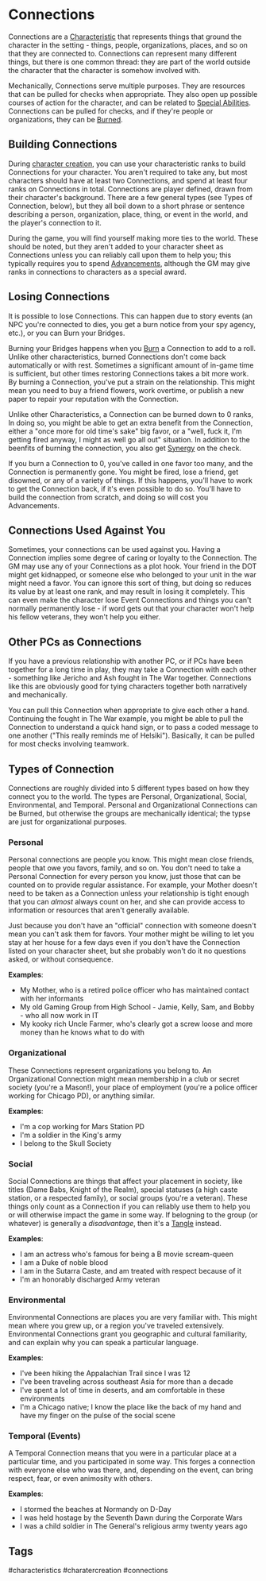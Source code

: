 # Connections

Connections are a [Characteristic](Characteristics.md) that represents things that ground the character in the setting - things, people, organizations, places, and so on that they are connected to. Connections can represent many different things, but there is one common thread: they are part of the world outside the character that the character is somehow involved with.

Mechanically, Connections serve multiple purposes. They are resources that can be pulled for checks when appropriate. They also open up possible courses of action for the character, and can be related to [Special Abilities](SpecialAbilities.md). Connections can be pulled for checks, and if they're people or organizations, they can be [Burned](Burn.md).

## Building Connections

During [character creation](CharacterCreation.md), you can use your characteristic ranks to build Connections for your character. You aren't required to take any, but most characters should have at least two Connections, and spend at least four ranks on Connections in total. Connections are player defined, drawn from their character's background. There are a few general types (see Types of Connection, below), but they all boil down to a short phrase or sentence describing a person, organization, place, thing, or event in the world, and the player's connection to it.

During the game, you will find yourself making more ties to the world. These should be noted, but they aren't added to your character sheet as Connections unless you can reliably call upon them to help you; this typically requires you to spend [Advancements](Advancement.md), although the GM may give ranks in connections to characters as a special award.

## Losing Connections

It is possible to lose Connections. This can happen due to story events (an NPC you're connected to dies, you get a burn notice from your spy agency, etc.), or you can Burn your Bridges.

Burning your Bridges happens when you [Burn](Burn.md) a Connection to add to a roll. Unlike other characteristics, burned Connections don't come back automatically or with rest. Sometimes a significant amount of in-game time is sufficient, but other times restoring Connections takes a bit more work. By burning a Connection, you've put a strain on the relationship. This might mean you need to buy a friend flowers, work overtime, or publish a new paper to repair your reputation with the Connection.

Unlike other Characteristics, a Connection can be burned down to 0 ranks, In doing so, you might be able to get an extra benefit from the Connection, either a "once more for old time's sake" big favor, or a "well, fuck it, I'm getting fired anyway, I might as well go all out" situation. In addition to the beenfits of burning the connection, you also get [Synergy](Synergy.md) on the check.

If you burn a Connection to 0, you've called in one favor too many, and the Connection is permanently gone. You might be fired, lose a friend, get disowned, or any of a variety of things. If this happens, you'll have to work to get the Connection back, if it's even possible to do so. You'll have to build the connection from scratch, and doing so will cost you Advancements.

## Connections Used Against You

Sometimes, your connections can be used against you. Having a Connection implies some degree of caring or loyalty to the Connection. The GM may use any of your Connections as a plot hook. Your friend in the DOT might get kidnapped, or someone else who belonged to your unit in the war might need a favor. You can ignore this sort of thing, but doing so reduces its value by at least one rank, and may result in losing it completely. This can even make the character lose Event Connections and things you can't normally permanently lose - if word gets out that your character won't help his fellow veterans, they won't help you either.

## Other PCs as Connections

If you have a previous relationship with another PC, or if PCs have been together for a long time in play, they may take a Connection with each other - something like Jericho and Ash fought in The War together. Connections like this are obviously good for tying characters together both narratively and mechanically.

You can pull this Connection when appropriate to give each other a hand. Continuing the fought in The War example, you might be able to pull the Connection to understand a quick hand sign, or to pass a coded message to one another ("This really reminds me of Helsiki"). Basically, it can be pulled for most checks involving teamwork.

## Types of Connection

Connections are roughly divided into 5 different types based on how they connect you to the world. The types are Personal, Organizational, Social, Environmental, and Temporal. Personal and Organizational Connections can be Burned, but otherwise the groups are mechanically identical; the typse are just for organizational purposes.

### Personal

Personal connections are people you know. This might mean close friends, people that owe you favors, family, and so on. You don't need to take a Personal Connection for every person you know, just those that can be counted on to provide regular assistance. For example, your Mother doesn't need to be taken as a Connection unless your relationship is tight enough that you can *almost* always count on her, and she can provide access to information or resources that aren't generally available.

Just because you don't have an "official" connection with someone doesn't mean you can't ask them for favors. Your mother might be willing to let you stay at her house for a few days even if you don't have the Connection listed on your character sheet, but she probably won't do it no questions asked, or without consequence.

**Examples**:

- My Mother, who is a retired police officer who has maintained contact with her informants
- My old Gaming Group from High School - Jamie, Kelly, Sam, and Bobby - who all now work in IT
- My kooky rich Uncle Farmer, who's clearly got a screw loose and more money than he knows what to do with

### Organizational

These Connections represent organizations you belong to. An Organizational Connection might mean membership in a club or secret society (you're a Mason!), your place of employment (you're a police officer working for Chicago PD), or anything similar.

**Examples**:

- I'm a cop working for Mars Station PD
- I'm a soldier in the King's army
- I belong to the Skull Society

### Social

Social Connections are things that affect your placement in society, like titles (Dame Babs, Knight of the Realm), special statuses (a high caste station, or a respected family), or social groups (you're a veteran). These things only count as a Connection if you can reliably use them to help you or will otherwise impact the game in some way. If belogning to the group (or whatever) is generally a *disadvantage*, then it's a [Tangle](Tangles.md) instead.

**Examples**:

- I am an actress who's famous for being a B movie scream-queen
- I am a Duke of noble blood
- I am in the Sutarra Caste, and am treated with respect because of it
- I'm an honorably discharged Army veteran

### Environmental

Environmental Connections are places you are very familiar with. This might mean where you grew up, or a region you've traveled extensively. Environmental Connections grant you geographic and cultural familiarity, and can explain why you can speak a particular language.

**Examples**:

- I've been hiking the Appalachian Trail since I was 12
- I've been traveling across southeast Asia for more than a decade
- I've spent a lot of time in deserts, and am comfortable in these environments
- I'm a Chicago native; I know the place like the back of my hand and have my finger on the pulse of the social scene

### Temporal (Events)

A Temporal Connection means that you were in a particular place at a particular time, and you participated in some way. This forges a connection with everyone else who was there, and, depending on the event, can bring respect, fear, or even animosity with others.

**Examples**:

- I stormed the beaches at Normandy on D-Day
- I was held hostage by the Seventh Dawn during the Corporate Wars
- I was a child soldier in The General's religious army twenty years ago

## Tags

#characteristics #charatercreation #connections